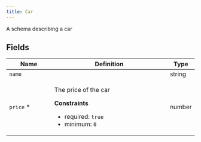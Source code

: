 ```yaml
---
title: Car
---
```


<p>A schema describing a car</p>
<h2>Fields</h2>

<table>
  <colgroup>
    <col width="25%">
    <col width="65%">
    <col width="10%">
  </colgroup>
  <thead>
    <tr>
      <th>Name</th>
      <th>Definition</th>
      <th>Type</th>
    </tr>
  </thead>
  <tbody>
    <tr>
      <td id="name">
        <code>name</code>
      </td>
      <td>
      </td>
      <td>string</td>
    </tr>
    <tr>
      <td id="price">
        <code>price</code>
        *
      </td>
      <td>
        <p>The price of the car</p>
        <strong>Constraints</strong>
        <ul>
          <li>required: <code>true</code></li>
          <li>minimum: <code>0</code></li>
        </ul>
      </td>
      <td>number</td>
    </tr>
  </tbody>
</table>
